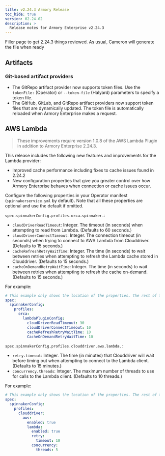 ```yaml
---
title: v2.24.3 Armory Release 
toc_hide: true
version: 02.24.02
description: >
  Release notes for Armory Enterprise v2.24.3
---
```


Filler page to get 2.24.3 things reviewed. As usual, Cameron will generate the file when ready

## Artifacts 

### Git-based artifact providers

* The GitRepo artifact provider now supports token files. Use the `tokenFile:` (Operator) or `--token-file` (Halyard) parameters to specify a token file.
* The GitHub, GitLab, and GitRepo artifact providers now support token files that are dynamically updated. The token file is automatically reloaded when Armory Enterprise makes a request.

## AWS Lambda 

<!--https://github.com/spinnaker-plugins/aws-lambda-deployment-plugin-spinnaker/commit/7f7391855057daa34f03bd40796572eab2c9f51a#diff-b335630551682c19a781afebcf4d07bf978fb1f8ac04c6bf87428ed5106870f5 -->

> These improvements require version 1.0.8 of the AWS Lambda Plugin in addition to Armory Enterprise 2.24.3.

This release includes the following new features and improvements for the Lambda provider:

* Improved cache performance including fixes to cache issues found in 2.24.2
* New configuration properties that give you greater control over how Armory Enterprise behaves when connection or cache issues occur.

Configure the following properties in your Operator manifest (`spinnakerservice.yml` by default). Note that all these properties are optional and use the default if omitted. 

`spec.spinnakerConfig.profiles.orca.spinnaker.`:

- `cloudDriverReadTimeout`: Integer. The timeout (in seconds) when attempting to read from Lambda. (Defaults to 60 seconds.)
- `cloudDriverConnectTimeout`: Integer. The connection timeout (in seconds) when trying to connect to AWS Lambda from Clouddriver. (Defaults to 15 seconds.)
- `cacheRefreshRetryWaitTime`: Integer. The time (in seconds) to wait between retries when attempting to refresh the Lambda cache stored in Clouddriver. (Defaults to 15 seconds.)
- `cacheOnDemandRetryWaitTime`: Integer. The time (in seconds) to wait between retries when attempting to refresh the cache on-demand. (Defaults to 15 seconds.)

For example:

```yaml
# This example only shows the location of the properties. The rest of the manifest is omitted for brevity.
spec:
  spinnakerConfig:
    profiles:
      orca:
        lambdaPluginConfig:
          cloudDriverReadTimeout: 30
          cloudDriverConnectTimeout: 10
          cacheRefreshRetryWaitTime: 10
          CacheOnDemandRetryWaitTime: 10
```

`spec.spinnakerConfig.profiles.clouddriver.aws.lambda.`:

- `retry.timeout`: Integer. The time (in minutes) that Clouddriver will wait before timing out when attempting to connect to the Lambda client. (Defaults to 15 minutes.)
- `concurrency.threads`: Integer. The maximum number of threads to use for calls to the Lambda client. (Defaults to 10 threads.) 

For example:

```yaml
# This example only shows the location of the properties. The rest of the manifest is omitted for brevity.
spec:
  spinnakerConfig:
    profiles:
      clouddriver:
        aws:
          enabled: true
          lambda:
            enabled: true
            retry:              
              timeout: 10  
            concurrency:                   
              threads: 5  
```